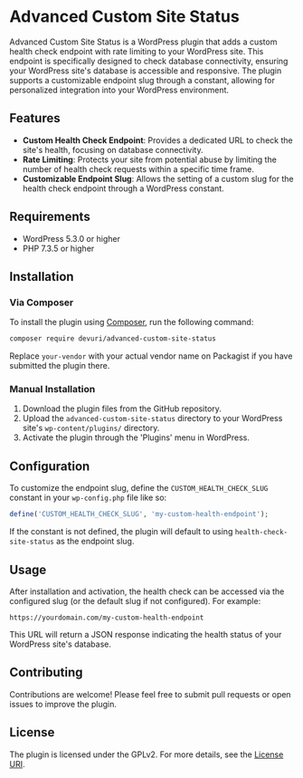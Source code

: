 # Advanced Custom Site Status

Advanced Custom Site Status is a WordPress plugin that adds a custom health check endpoint with rate limiting to your WordPress site. This endpoint is specifically designed to check database connectivity, ensuring your WordPress site's database is accessible and responsive. The plugin supports a customizable endpoint slug through a constant, allowing for personalized integration into your WordPress environment.

## Features

- **Custom Health Check Endpoint**: Provides a dedicated URL to check the site's health, focusing on database connectivity.
- **Rate Limiting**: Protects your site from potential abuse by limiting the number of health check requests within a specific time frame.
- **Customizable Endpoint Slug**: Allows the setting of a custom slug for the health check endpoint through a WordPress constant.

## Requirements

- WordPress 5.3.0 or higher
- PHP 7.3.5 or higher

## Installation

### Via Composer

To install the plugin using [Composer](https://getcomposer.org/), run the following command:

```bash
composer require devuri/advanced-custom-site-status
```

Replace `your-vendor` with your actual vendor name on Packagist if you have submitted the plugin there.

### Manual Installation

1. Download the plugin files from the GitHub repository.
2. Upload the `advanced-custom-site-status` directory to your WordPress site's `wp-content/plugins/` directory.
3. Activate the plugin through the 'Plugins' menu in WordPress.

## Configuration

To customize the endpoint slug, define the `CUSTOM_HEALTH_CHECK_SLUG` constant in your `wp-config.php` file like so:

```php
define('CUSTOM_HEALTH_CHECK_SLUG', 'my-custom-health-endpoint');
```

If the constant is not defined, the plugin will default to using `health-check-site-status` as the endpoint slug.

## Usage

After installation and activation, the health check can be accessed via the configured slug (or the default slug if not configured). For example:

```
https://yourdomain.com/my-custom-health-endpoint
```

This URL will return a JSON response indicating the health status of your WordPress site's database.

## Contributing

Contributions are welcome! Please feel free to submit pull requests or open issues to improve the plugin.

## License

The plugin is licensed under the GPLv2. For more details, see the [License URI](http://www.gnu.org/licenses/gpl-2.0.txt).

